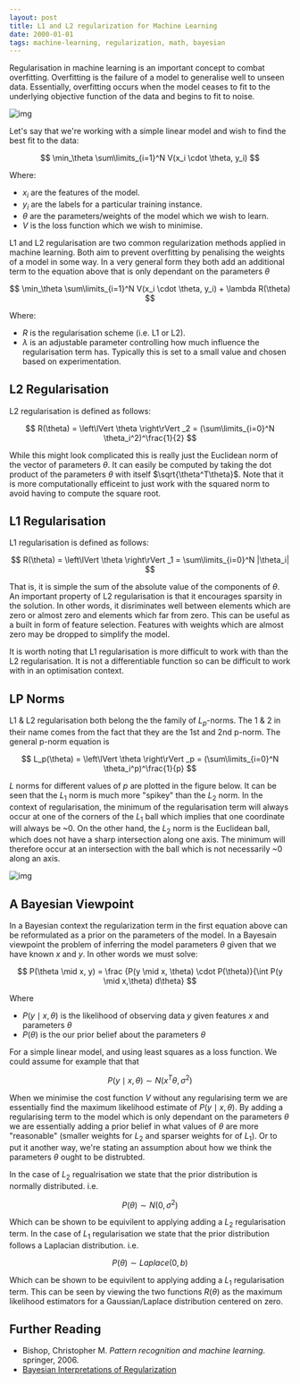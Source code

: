 ```yaml
---
layout: post
title: L1 and L2 regularization for Machine Learning
date: 2000-01-01
tags: machine-learning, regularization, math, bayesian
---
```


Regularisation in machine learning is an important concept to combat overfitting. Overfitting is the failure of a model to generalise well to unseen data. Essentially, overfitting occurs when the model ceases to fit to the underlying objective function of the data and begins to fit to noise.

![img](https://lh6.googleusercontent.com/NiJa3ahGchd7a8Bzn77EKSGCZV35ay-4spfH3-E6sFN-R1CO81uE_ct0CU7vITAbkwZpq4JKWRcx85iunXpwmEiAMkBGZqL51PcaIFDfw0RV-YizPvil-EleijCJLpIaSUX5zlpeKq4)

Let's say that we're working with a simple linear model and wish to find the best fit to the data:


$$
\min_\theta \sum\limits_{i=1}^N V(x_i \cdot \theta, y_i)
$$


Where:

- $x_i$ are the features of the model.
- $y_i$ are the labels for a particular training instance.
- $\theta$ are the parameters/weights of the model which we wish to learn.
- $V$ is the loss function which we wish to minimise.

L1 and L2 regularisation are two common regularization methods applied in machine learning. Both aim to prevent overfitting by penalising the weights of a model in some way. In a very general form they both add an additional term to the equation above that is only dependant on the parameters $\theta$


$$
\min_\theta \sum\limits_{i=1}^N V(x_i \cdot \theta, y_i) + \lambda R(\theta)
$$


Where:

- $R$ is the regularisation scheme (i.e. L1 or L2).
- $\lambda$ is an adjustable parameter controlling how much influence the regularisation term has. Typically this is set to a small value and chosen based on experimentation.

## L2 Regularisation

L2 regularisation is defined as follows:


$$
R(\theta) = \left\lVert \theta \right\rVert _2 = (\sum\limits_{i=0}^N \theta_i^2)^\frac{1}{2}
$$


While this might look complicated this is really just the Euclidean norm of the vector of parameters $\theta$. It can easily be computed by taking the dot product of the parameters $\theta$ with itself $\sqrt{\theta^T\theta}$. Note that it is more computationally efficeint to just work with the squared norm to avoid having to compute the square root.



## L1 Regularisation

L1 regularisation is defined as follows:


$$
R(\theta) = \left\lVert \theta \right\rVert _1 = \sum\limits_{i=0}^N |\theta_i|
$$


That is, it is simple the sum of the absolute value of the components of $\theta$. An important property of L2 regularisation is that it encourages sparsity in the solution. In other words, it disriminates well between elements which are zero or almost zero and elements which far from zero. This can be useful as a built in form of feature selection. Features with weights which are almost zero may be dropped to simplify the model. 

It is worth noting that L1 regularisation is more difficult to work with than the L2 regularisation. It is not a differentiable function so can be difficult to work with in an optimisation context.



## LP Norms

L1 & L2 regularisation both belong the the family of $L_p$-norms. The 1 & 2 in their name comes from the fact that they are the 1st and 2nd p-norm. The general p-norm equation is


$$
L_p(\theta) = \left\lVert \theta \right\rVert _p = (\sum\limits_{i=0}^N \theta_i^p)^\frac{1}{p}
$$


$L$ norms for different values of $p$ are plotted in the figure below. It can be seen that the $L_1$ norm is much more "spikey" than the $L_2$ norm. In the context of regularisation, the minimum of the regularisation term will always occur at one of the corners of the $L_1$ ball which implies that one coordinate will always be ~0. On the other hand, the $L_2$ norm is the Euclidean ball, which does not have a sharp intersection along one axis. The minimum will therefore occur at an intersection with the ball which is not necessarily ~0 along an axis. 



![img](https://cdn-images-1.medium.com/max/1440/1*OLFN24vF_c3y5p3tiz4_5A.png)

## A Bayesian Viewpoint

In a Bayesian context the regularization term in the first equation above can be reformulated as a prior on the parameters of the model. In a Bayesain viewpoint the problem of inferring the model parameters $\theta$ given that we have known $x$ and $y$. In other words we must solve:



$$
P(\theta \mid x, y) = \frac {P(y \mid x, \theta) \cdot P(\theta)}{\int P(y \mid x,\theta) d\theta}
$$


Where 

- $P(y\mid x,\theta)$ is the likelihood of observing data $y$ given features $x$ and parameters $\theta$
- $P(\theta)​$ is the our prior belief about the parameters $\theta​$

For a simple linear model, and using least squares as a loss function. We could assume for example that that


$$
P(y \mid x,\theta) \sim N(x^T\theta, \sigma^2)
$$


When we minimise the cost function $V$ without any regularising term we are essentially find the maximum likelihood estimate of $P(y \mid x,\theta)$. By adding a regularising term to the model which is only dependant on the parameters $\theta$ we are essentially adding a prior belief in what values of  $\theta$  are more "reasonable" (smaller weights for $L_2$ and sparser weights for of $L_1$). Or to put it another way, we're stating an assumption about how we think the parameters $\theta$ ought to be distrubted.

In the case of $L_2$ regualrisation we state that the prior distribution is normally distributed. i.e.


$$
P(\theta) \sim N(0, \sigma^2)
$$


Which can be shown to be equivilent to applying adding a $L_2$ regularisation term. In the case of $L_1$ regularisation we state that the prior distribution follows a Laplacian distribution. i.e.


$$
P(\theta) \sim Laplace(0, b)
$$


Which can be shown to be equivilent to applying adding a $L_1$ regularisation term. This can be seen by viewing the two functions $R(\theta)$ as the maximum likelihood estimators for a Gaussian/Laplace distribution centered on zero.

## Further Reading

- Bishop, Christopher M. *Pattern recognition and machine learning*. springer, 2006.
- [Bayesian Interpretations of Regularization](http://www.mit.edu/~9.520/spring09/Classes/class15-bayes.pdf)

